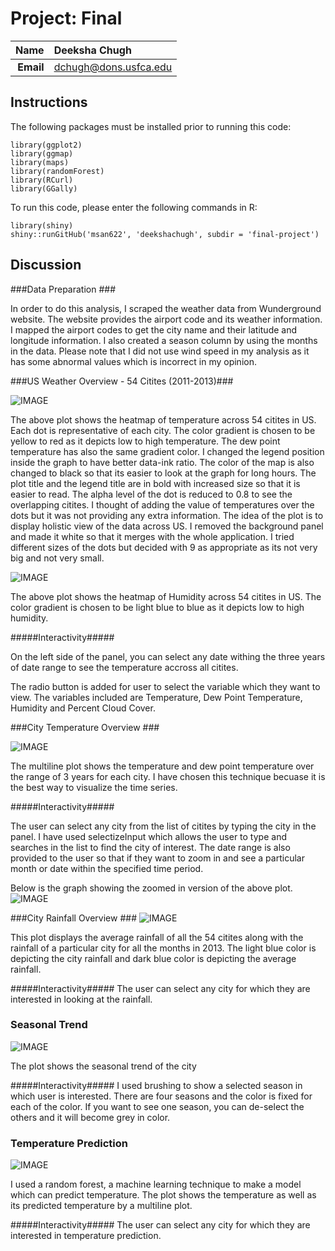 Project: Final
==============================


| **Name**  | Deeksha Chugh  |
|----------:|:-------------|
| **Email** | dchugh@dons.usfca.edu |

## Instructions ##
The following packages must be installed prior to running this code:
```
library(ggplot2)
library(ggmap)
library(maps)
library(randomForest)
library(RCurl)
library(GGally)     
```
To run this code, please enter the following commands in R:
```
library(shiny)
shiny::runGitHub('msan622', 'deekshachugh', subdir = 'final-project')
```
## Discussion ##

###Data Preparation ###
 
In order to do this analysis, I scraped the weather data from Wunderground website. The website provides the airport code and its weather information. I mapped the airport codes to get the city name and their latitude and longitude information. I also created a season column by using the months in the data. Please note that I did not use wind speed in my analysis as it has some abnormal values which is incorrect in my opinion.


###US Weather Overview - 54 Citites (2011-2013)###

![IMAGE](US-Overview-temperature.png)

The above plot shows the heatmap of temperature across 54 citites in US. Each dot is representative of each city. The color gradient is chosen to be yellow to red as it depicts low to high temperature. The dew point temperature has also the same gradient color. I changed the legend position inside the graph to have better data-ink ratio. The color of the map is also changed to black so that its easier to look at the graph for long hours. The plot title and the legend title are in bold with increased size so that it is easier to read. The alpha level of the dot is reduced to 0.8 to see the overlapping citites. I thought of adding the value of temperatures over the dots but it was not providing any extra information. The idea of the plot is to display holistic view of the data across US. I removed the background panel and made it white so that it merges with the whole application. I tried different sizes of the dots but decided with 9 as appropriate as its not very big and not very small.


![IMAGE](US-Overview-Humidity.png)

The above plot shows the heatmap of Humidity across 54 citites in US. The color gradient is chosen to be light blue to blue as it depicts low to high humidity. 

#####Interactivity#####

On the left side of the panel, you can select any date withing the three years of date range to see the temperature accross all citites. 

The radio button is added for user to select the variable which they want to view. The variables included are Temperature, Dew Point Temperature, Humidity and Percent Cloud Cover. 

###City Temperature Overview ###

![IMAGE](DailyTempOverview.png)

The multiline plot shows the temperature and dew point temperature over the range of 3 years for each city. I have chosen this technique becuase it is the best way to visualize the time series. 

#####Interactivity#####

The user can select any city from the list of citites by typing the city in the panel. I have used selectizeInput which allows the user to type and searches in the list to find the city of interest. The date range is also provided to the user so that if they want to zoom in and see a particular month or date within the specified time period.

Below is the graph showing the zoomed in version of the above plot.
![IMAGE](zoomedTemp.png)

###City Rainfall Overview ###
![IMAGE](Rainfall.png)

This plot displays the average rainfall of all the 54 citites along with the rainfall of a particular city for all the months in 2013. The light blue color is depicting the city rainfall and dark blue color is depicting the average rainfall.

#####Interactivity#####
The user can select any city for which they are interested in looking at the rainfall. 

### Seasonal Trend ###
![IMAGE](SeasonalTrend.png)

The plot shows the seasonal trend of the city 

#####Interactivity#####
I used brushing to show a selected season in which user is interested. There are four seasons and the color is fixed for each of the color. If you want to see one season, you can de-select the others and it will become grey in color.

### Temperature Prediction  ###
![IMAGE](prediction.png)

I used a random forest, a machine learning technique to make a model which can predict temperature. The plot shows the temperature as well as its predicted temperature by a multiline plot.

#####Interactivity#####
The user can select any city for which they are interested in temperature prediction.